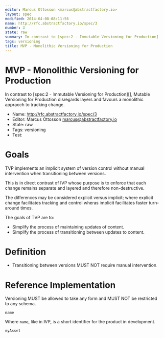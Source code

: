 ```yaml
---
editor: Marcus Ottosson <marcus@abstractfactory.io>
layout: spec
modified: 2014-04-08-08:11:56
name: http://rfc.abstractfactory.io/spec/3
number: 3
state: raw
summary: In contrast to [spec:2 - Immutable Versioning for Production][], Mutable Versioning for Production disregards layers and favours a monolithic appraoch to tracking change.
tags: versioning
title: MVP - Monolithic Versioning for Production
---
```

# MVP - Monolithic Versioning for Production

In contrast to [spec:2 - Immutable Versioning for Production][], Mutable Versioning for Production disregards layers and favours a monolithic appraoch to tracking change.

* Name: http://rfc.abstractfactory.io/spec/3
* Editor: Marcus Ottosson <marcus@abstractfactory.io>
* State: raw
* Tags: versioning
* Test: 

# Goals

TVP implements an implicit system of version control without manual intervention when transitioning between versions.

This is in direct contrast of IVP whose purpose is to enforce that each change remains separate and layered and therefore non-destructive.

The differences may be considered explicit versus implicit; where explicit change facilitates tracking and control wheras implicit facilitates faster turn-around times.

The goals of TVP are to:
* Simplify the process of maintaining updates of content.
* Simplify the process of transitioning between updates to content.

# Definition

* Transitioning between versions MUST NOT require manual intervention.

# Reference Implementation

Versioning MUST be allowed to take any form and MUST NOT be restricted to any schema.

`name`

Where `name`, like in IVP, is a short identifier for the product in development.

`myAsset`

[Consensus-Oriented Specification System (COSS)]: http://www.digistan.org/spec:1/COSS
[RFC 2119]: http://tools.ietf.org/html/rfc2119